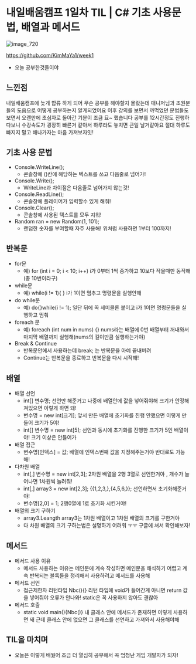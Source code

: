 # 내일배움캠프 1일차 TIL | C# 기초 사용문법, 배열과 메서드

  ![image_720](https://github.com/KimMaYa1/NBC/assets/141565207/e84deae9-27a9-4728-a617-7bc512f9d10b)

 <htr>https://github.com/KimMaYa1/week1
 
 - 오늘 공부한것들이야



## 느낀점

 내일배움캠프에 늦게 합류 하게 되어 무슨 공부를 해야할지 몰랐는데 
 매니저님과 조원분들의 도움으로 어떻게 공부하는지 알게되었어요
 이후 강의를 보면서 까먹었던 문법들도 보면서 오랜만에 초심자로 돌아간 기분이 조큼 묘~ 했습니다
 공부를 12시간정도 진행하다보니 수강속도가 굉장히 빠른거 같아서 하루라도 놓치면 큰일 날거같아요
 절대 하루도 빠지지 말고 해나가자는 마음 가져보자잇!

## 기초 사용 문법

 - Console.WriteLine();  
   - 콘솔창에 ()칸에 해당하는 텍스트를 쓰고 다음줄로 넘어가!
 - Console.Write();      
   - WriteLine과 차이점은 다음줄로 넘어가지 않는것!
 - Console.ReadLine();   
   - 콘솔창에 플레이어가 입력할수 있게 해줘!
 - Console.Clear();
   - 콘솔창에 사용된 텍스트를 모두 지워!
 - Random ran = new Random(1, 101);
   - 랜덤한 숫자를 부여할때 자주 사용해! 위처럼 사용하면 1부터 100까지!

## 반복문

 - for문
   - 예) for (int i = 0; i < 10; i++) i가 0부터 1씩 증가하고 10보다 작을때만 동작해 (총 10번이라구)
 - while문
   - 예) while(i != 1){ } i가 1이면 멈추고 명령문을 실행안해
 - do while문
   - 예) do{}while(i != 1); 일단 뒤에 꼭 세미콜론 붙이고 i가 1이면 명령문들을 실행하고 멈춰
 - foreach 문
   - 예) foreach (int num in nums) {} nums라는 배열에 0번 배열부터 꺼내와서 마지막 배열까지 실행해(nums의 길이만큼 실행하는거야)
 - Break & Continue
   - 반복문안에서 사용하는데 break; 는 반복문을 아예 끝내버려
   - Continue는 반복문을 종료하고 반복문을 다시 시작해!

## 배열
 
 - 배열 선언
   - int[] 변수명; 선언만 해준거고 나중에 배열안에 값을 넣어줘야해 크기가 안정해져있으면 이렇게 하면 돼!
   - 변수명 = new int[크기]; 앞서 만든 배열에 초기화를 진행 안했으면 이렇게 만들어 크기가 5야! 
   - int[] 변수명 = new int[5]; 선언과 동시에 초기화를 진행한 크기가 5인 배열이야! 크기 이상은 안들어가
 - 배열 접근
   - 변수명[인덱스] = 값; 배열에 인덱스번째 값을 지정해주는거야 반대로도 가능해!
 - 다차원 배열
   - int[,] 변수명 = new int[2,3]; 2차원 배열을 2행 3열로 선언한거야 , 개수가 늘어나면 1차원씩 늘려줘!
   - int[,] array3 = new int[2,3]; {{1,2,3,},{4,5,6,}}; 선언하면서 초기화해준거야!
   - 변수명[2,0] = 1; 2행0열에 1로 초기화 시킨거야!
 - 배열의 크기 구하기
   - array3.Leangth array3는 1차원 배열이고 1차원 배열의 크기를 구한거야
   - 다 차원 배열의 크기 구하는법은 설명하기 어려워 ㅜㅜ 구글에 쳐서 확인해보자!
 
## 메서드

 - 메서드 사용 이유
   - 메서드 사용하는 이유는 메인문에 계속 작성하면 메인문을 해석하기 어렵고 계속 반복되는 블록들을 정리해서 사용하려고 메서드를 사용해
 - 메서드 선언
   - 접근제한자 리턴타입 Nbc(){} 리턴 타입에 void가 들어간게 아니면 return 값을 넣어줘야 오류가 안나와! static은 꼭 사용하지 않아도 괜찮아
 - 메서드 호출
   - static void main(){Nbc()} 내 클래스 안에 메서드가 존재하면 이렇게 사용하면 돼 근데 클래스 안에 없으면 그 클래스를 선언하고 가져와서 사용해야해 

## TIL을 마치며

 - 오늘은 이렇게 배웠어 조금 더 열심히 공부해서 꼭 엄청난 게임 개발자가 되자! 

